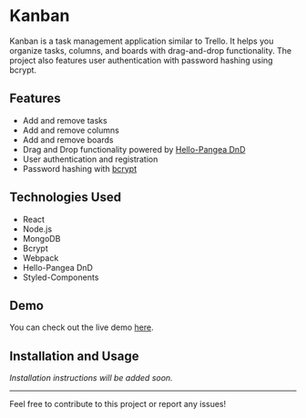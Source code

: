 # Kanban  

Kanban is a task management application similar to Trello. It helps you organize tasks, columns, and boards with drag-and-drop functionality. The project also features user authentication with password hashing using bcrypt.  

## Features  
- Add and remove tasks  
- Add and remove columns  
- Add and remove boards  
- Drag and Drop functionality powered by [Hello-Pangea DnD](https://github.com/hello-pangea/dnd.git)  
- User authentication and registration  
- Password hashing with [bcrypt](https://github.com/pyca/bcrypt.git)    

## Technologies Used  
- React  
- Node.js  
- MongoDB  
- Bcrypt  
- Webpack  
- Hello-Pangea DnD  
- Styled-Components  

## Demo  
You can check out the live demo [here](https://vpast-kanban-client.vercel.app).  

## Installation and Usage  
_Installation instructions will be added soon._  

---

Feel free to contribute to this project or report any issues!  
